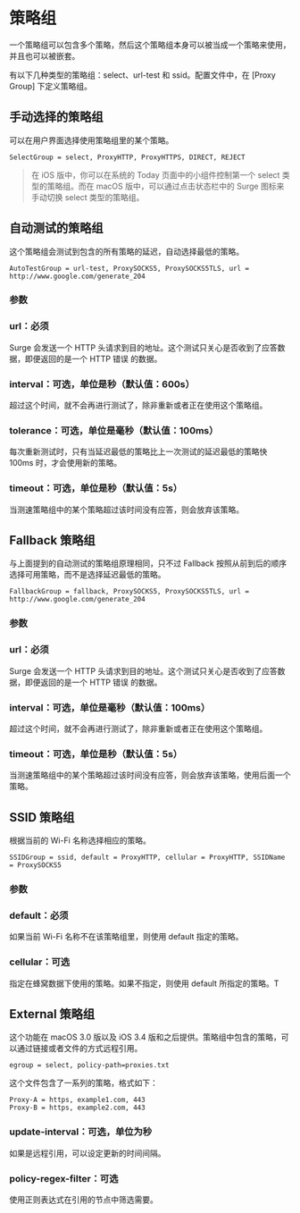 # 策略组

一个策略组可以包含多个策略，然后这个策略组本身可以被当成一个策略来使用，并且也可以被嵌套。

有以下几种类型的策略组：select、url-test 和 ssid。配置文件中，在 \[Proxy Group\] 下定义策略组。

## 手动选择的策略组

可以在用户界面选择使用策略组里的某个策略。

    SelectGroup = select, ProxyHTTP, ProxyHTTPS, DIRECT, REJECT

> 在 iOS 版中，你可以在系统的 Today 页面中的小组件控制第一个 select 类型的策略组。而在 macOS 版中，可以通过点击状态栏中的 Surge 图标来手动切换 select 类型的策略组。

## 自动测试的策略组

这个策略组会测试到包含的所有策略的延迟，自动选择最低的策略。

    AutoTestGroup = url-test, ProxySOCKS5, ProxySOCKS5TLS, url = http://www.google.com/generate_204

### 参数

### url：必须

Surge 会发送一个 HTTP 头请求到目的地址。这个测试只关心是否收到了应答数据，即便返回的是一个 HTTP 错误 的数据。

### interval：可选，单位是秒（默认值：600s）

超过这个时间，就不会再进行测试了，除非重新或者正在使用这个策略组。

### tolerance：可选，单位是毫秒（默认值：100ms）

每次重新测试时，只有当延迟最低的策略比上一次测试的延迟最低的策略快 100ms 时，才会使用新的策略。

### timeout：可选，单位是秒（默认值：5s）

当测速策略组中的某个策略超过该时间没有应答，则会放弃该策略。

## Fallback 策略组

与上面提到的自动测试的策略组原理相同，只不过 Fallback 按照从前到后的顺序选择可用策略，而不是选择延迟最低的策略。

    FallbackGroup = fallback, ProxySOCKS5, ProxySOCKS5TLS, url = http://www.google.com/generate_204

### 参数

### url：必须

Surge 会发送一个 HTTP 头请求到目的地址。这个测试只关心是否收到了应答数据，即便返回的是一个 HTTP 错误 的数据。

### interval：可选，单位是毫秒（默认值：100ms）

超过这个时间，就不会再进行测试了，除非重新或者正在使用这个策略组。

### timeout：可选，单位是秒（默认值：5s）

当测速策略组中的某个策略超过该时间没有应答，则会放弃该策略，使用后面一个策略。

## SSID 策略组

根据当前的 Wi-Fi 名称选择相应的策略。

    SSIDGroup = ssid, default = ProxyHTTP, cellular = ProxyHTTP, SSIDName = ProxySOCKS5

### 参数

### default：必须

如果当前 Wi-Fi 名称不在该策略组里，则使用 default 指定的策略。

### cellular：可选

指定在蜂窝数据下使用的策略。如果不指定，则使用 default 所指定的策略。T

## External 策略组

这个功能在 macOS 3.0 版以及 iOS 3.4 版和之后提供。策略组中包含的策略，可以通过链接或者文件的方式远程引用。

    egroup = select, policy-path=proxies.txt

这个文件包含了一系列的策略，格式如下：

    Proxy-A = https, example1.com, 443
    Proxy-B = https, example2.com, 443

### update-interval：可选，单位为秒
如果是远程引用，可以设定更新的时间间隔。

### policy-regex-filter：可选
使用正则表达式在引用的节点中筛选需要。
